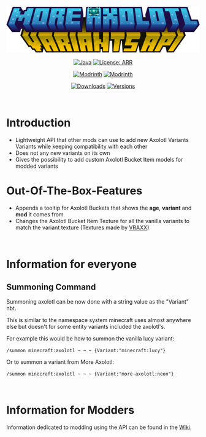 <center>

![Logo](https://github.com/AkashiiKun/MoreAxolotlVariantsAPI-Common/blob/master/img/title.png?raw=true)

[![Java](https://img.shields.io/badge/Made%20with-JAVA-red?style=for-the-badge)](https://java.com/)
[![License: ARR](https://img.shields.io/badge/license-ARR-red.svg?style=for-the-badge)](LICENSE)

[![Modrinth](https://img.shields.io/modrinth/dt/t4Ybtys2?logo=modrinth&style=for-the-badge)](https://modrinth.com/mod/mavapi)
[![Modrinth](https://img.shields.io/modrinth/game-versions/t4Ybtys2?logo=modrinth&style=for-the-badge)](https://modrinth.com/mod/mavapi)

[![Downloads](http://cf.way2muchnoise.eu/full_709964_downloads.svg?badge_style=for_the_badge)](https://www.curseforge.com/minecraft/mc-mods/mavapi)
[![Versions](http://cf.way2muchnoise.eu/versions/709964.svg?badge_style=for_the_badge)](https://www.curseforge.com/minecraft/mc-mods/mavapi)

</center>
  
&nbsp;

# **Introduction**
- Lightweight API that other mods can use to add new Axolotl Variants Variants while keeping compatibility with each other
- Does not any new variants on its own
- Gives the possibility to add custom Axolotl Bucket Item models for modded variants

# Out-Of-The-Box-Features
- Appends a tooltip for Axolotl Buckets that shows the **age**, **variant** and **mod** it comes from
- Changes the Axolotl Bucket Item Texture for all the vanilla variants to match the variant texture (Textures made by [VRAXX](https://github.com/NewSrVraxx))

&nbsp;

# **Information for everyone**

## **Summoning Command**
Summoning axolotl can be now done with a string value as the "Variant" nbt.

This is similar to the namespace system minecraft uses almost anywhere else but doesn't for some entity variants included the axolotl's.

For example this would be how to summon the vanilla lucy variant:
```
/summon minecraft:axolotl ~ ~ ~ {Variant:"minecraft:lucy"}
```

Or to summon a variant from More Axolotl:
```
/summon minecraft:axolotl ~ ~ ~ {Variant:"more-axolotl:neon"}
```

&nbsp;

# **Information for Modders**
Information dedicated to modding using the API can be found in the [Wiki](https://github.com/AkashiiKun/MoreAxolotlVariantsAPI-Common/wiki).
